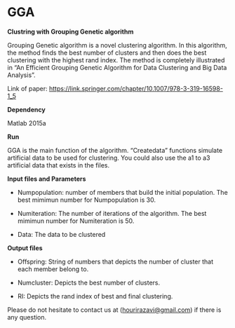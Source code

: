 # GGA
**Clustring with Grouping Genetic algorithm**

Grouping Genetic algorithm is a novel clustering algorithm. In this algorithm, the method finds the best number of clusters and then does the best clustering with the highest rand index. The method is completely illustrated in “An Efficient Grouping Genetic Algorithm for Data Clustering and Big Data Analysis”.

Link of paper: https://link.springer.com/chapter/10.1007/978-3-319-16598-1_5


**Dependency**

Matlab 2015a



**Run**

GGA is the main function of the algorithm. “Createdata” functions simulate artificial data to be used for clustering. You could also use the a1 to a3 artificial data that exists in the files.
	

**Input files and Parameters**


* Numpopulation: number of members that build the initial population. The best mimimun number for Numpopulation is 30.

+ Numiteration: The number of iterations of the algorithm. The best mimimun number for Numiteration is 50.

- Data: The data to be clustered


**Output files**


* Offspring: String of numbers that depicts the number of cluster that each member belong to.

+ Numcluster: Depicts the best number of clusters.

- RI: Depicts the rand index of best and final clustering.


Please do not hesitate to contact us at (hourirazavi@gmail.com) if there is any question.
